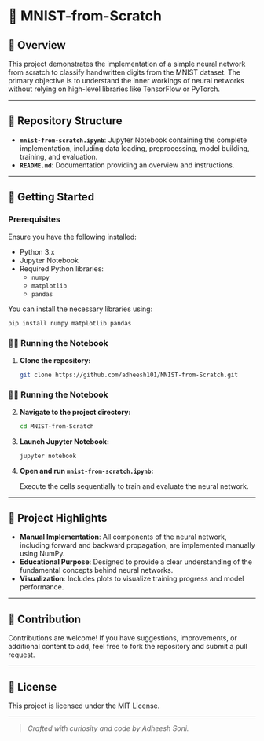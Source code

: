 # 🧠 MNIST-from-Scratch

## 📌 Overview

This project demonstrates the implementation of a simple neural network from scratch to classify handwritten digits from the MNIST dataset. The primary objective is to understand the inner workings of neural networks without relying on high-level libraries like TensorFlow or PyTorch.

---

## 📁 Repository Structure

- **`mnist-from-scratch.ipynb`**: Jupyter Notebook containing the complete implementation, including data loading, preprocessing, model building, training, and evaluation.
- **`README.md`**: Documentation providing an overview and instructions.

---

## 🚀 Getting Started

### Prerequisites

Ensure you have the following installed:

- Python 3.x
- Jupyter Notebook
- Required Python libraries:
  - `numpy`
  - `matplotlib`
  - `pandas`

You can install the necessary libraries using:

```bash
pip install numpy matplotlib pandas
```

### 🏃‍♂️ Running the Notebook

1. **Clone the repository:**

   ```bash
   git clone https://github.com/adheesh101/MNIST-from-Scratch.git
   ```
### 🏃‍♂️ Running the Notebook

2. **Navigate to the project directory:**

   ```bash
   cd MNIST-from-Scratch
   ```

3. **Launch Jupyter Notebook:**

   ```bash
   jupyter notebook
   ```

4. **Open and run `mnist-from-scratch.ipynb`:**

   Execute the cells sequentially to train and evaluate the neural network.

---

## 🧪 Project Highlights

- **Manual Implementation**: All components of the neural network, including forward and backward propagation, are implemented manually using NumPy.
- **Educational Purpose**: Designed to provide a clear understanding of the fundamental concepts behind neural networks.
- **Visualization**: Includes plots to visualize training progress and model performance.

---

## 🤝 Contribution

Contributions are welcome! If you have suggestions, improvements, or additional content to add, feel free to fork the repository and submit a pull request.

---

## 📜 License

This project is licensed under the MIT License.

---

> _Crafted with curiosity and code by Adheesh Soni._
